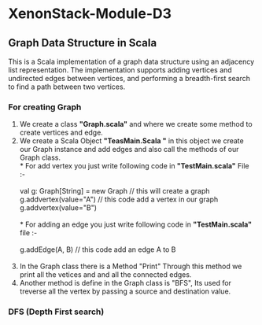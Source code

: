 # XenonStack-Module-D3

## Graph Data Structure in Scala

This is a Scala implementation of a graph data structure using an adjacency list representation. The implementation supports adding vertices and undirected edges between vertices, and performing a breadth-first search to find a path between two vertices.



### For creating Graph 

1. We create a class **"Graph.scala"** and where we create some method to create vertices and edge.
2. We create a Scala Object **"TeasMain.Scala "** in this  object we create our Graph instance and add edges and also call the methods of our Graph class.<br>
       * For add vertex you just write following code in **"TestMain.scala"** File :- <br> <br>
              val g: Graph[String] = new Graph  // this will create a graph <br>
              g.addvertex(value="A") // this code add a vertex in our graph <br>
              g.addvertex(value="B")  <br><br>
       * For adding an edge you just write following code in **"TestMain.scala"** file :-  <br><br>
              g.addEdge(A, B) // this code add an edge A to B    <br><br>
4. In the Graph class there is a Method "Print"  Through this method we print all the vetices and and all the connected edges.
5. Another method is define in the Graph class is "BFS", Its used for treverse all the vertex by passing a source and destination value.

### DFS (Depth First search) 


